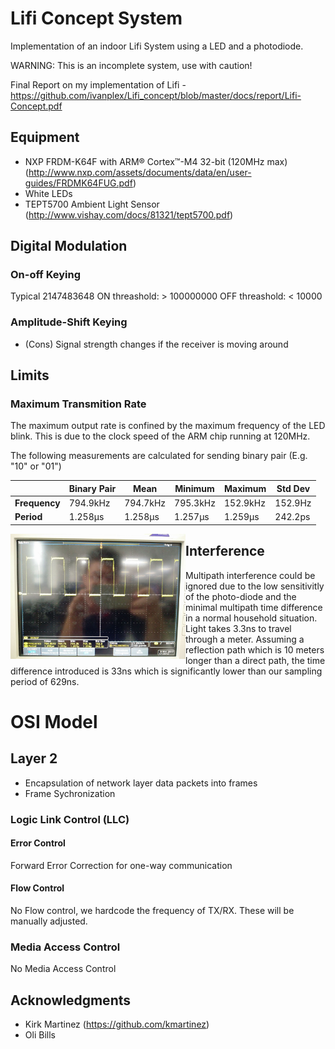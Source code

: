 # Lifi Concept System

Implementation of an indoor Lifi System using a LED and a photodiode. 

WARNING: This is an incomplete system, use with caution!

Final Report on my implementation of Lifi - https://github.com/ivanplex/Lifi_concept/blob/master/docs/report/Lifi-Concept.pdf

## Equipment
- NXP FRDM-K64F with ARM® Cortex™-M4 32-bit (120MHz max) (http://www.nxp.com/assets/documents/data/en/user-guides/FRDMK64FUG.pdf)
- White LEDs
- TEPT5700 Ambient Light Sensor (http://www.vishay.com/docs/81321/tept5700.pdf)

## Digital Modulation

### On-off Keying 
Typical 2147483648
ON threashold: > 100000000
OFF threashold: < 10000



### Amplitude-Shift Keying
- (Cons) Signal strength changes if the receiver is moving around

## Limits

### Maximum Transmition Rate
The maximum output rate is confined by the maximum frequency of the LED blink. This is due to the clock speed of the ARM chip running at 120MHz.

The following measurements are calculated for sending binary pair (E.g. "10" or "01")

|               | Binary Pair | Mean     | Minimum  | Maximum  | Std Dev |
| ------------- | ----------- | -------- | -------- | -------- | ------- |
| **Frequency** | 794.9kHz    | 794.7kHz | 795.3kHz | 152.9kHz | 152.9Hz |
| **Period**    | 1.258μs     | 1.258μs  | 1.257μs  | 1.259μs  | 242.2ps |

<img src="https://github.com/ivanplex/Lifi_concept/blob/master/docs/README/max_frequency_period.jpg" height="200px" width="280px" style="float: left;" alt="Frequency and Period at highest performance"/>


## Interference
Multipath interference could be ignored due to the low sensitivitly of the photo-diode and the minimal multipath time difference in a normal household situation. 
Light takes 3.3ns to travel through a meter. Assuming a reflection path which is 10 meters longer than a direct path, the time difference introduced is 33ns which is significantly lower than our sampling period of 629ns.

# OSI Model

## Layer 2

- Encapsulation of network layer data packets into frames
- Frame Sychronization

### Logic Link Control (LLC)

#### Error Control
Forward Error Correction for one-way communication

#### Flow Control
No Flow control, we hardcode the frequency of TX/RX. These will be manually adjusted.

### Media Access Control
No Media Access Control

## Acknowledgments

- Kirk Martinez (https://github.com/kmartinez)
- Oli Bills


